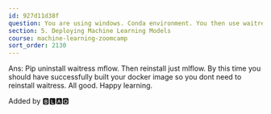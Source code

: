```yaml
---
id: 927d11d38f
question: You are using windows. Conda environment. You then use waitress instead of gunicorn. After a few runs, suddenly mlflow server fails to run.
section: 5. Deploying Machine Learning Models
course: machine-learning-zoomcamp
sort_order: 2130
---
```


Ans: Pip uninstall waitress mflow. Then reinstall just mlflow. By this time you should have successfully built your docker image so you dont need to reinstall waitress. All good. Happy learning.

Added by 🅱🅻🅰🆀

